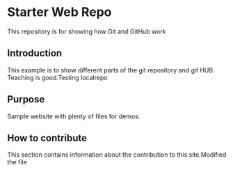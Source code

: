 # Starter Web Repo

This repository is for showing how Git and GitHub work

## Introduction

This example is to show different parts of the git repository and git HUB. Teaching is good.Testing localrepo

## Purpose

Sample website with plenty of files for demos.

## How to contribute

This section contains information about the contribution to this site.Modified the file

